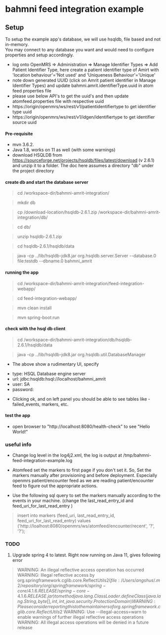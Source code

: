 # bahmni feed integration example


## Setup
To setup the example app's database, we will use hsqldb, file based and not in-memory.  
You may connect to any database you want and would need to configure properties and setup accordingly.

- log onto OpenMRS => Administration => Manage Identifier Types => Add Patient Identifier Type, here create a patient identifier type of Amirt with 'location behaviour'='Not used' and 'Uniqueness Behaviour'='Unique'
- note down generated UUID (click on Amrit patient identifier in Manage Identifier Types) and update bahmni.amrit.identifierType.uuid in atom feed properties file
- please use below API's to get the uuid's and then update atomfeed.properties file with respective uuid
- https://origin/openmrs/ws/rest/v1/patientidentifiertype to get identifier type uuid
- https://origin/openmrs/ws/rest/v1/idgen/identifiertype to get identifier source uuid
#### Pre-requisite
* mvn 3.6.2. 
* Java 1.8, works on 11 as well (with some warnings) 
* download HSQLDB from https://sourceforge.net/projects/hsqldb/files/latest/download (v 2.6.1) and unzip it to a folder.
The doc here assumes a directory "db" under the project directory

#### create db and start the database server
> cd /workspace-dir/bahmni-amrit-integration/

> mkdir db

> cp /download-location/hsqldb-2.6.1.zip /workspace-dir/bahmni-amrit-integration/db/

> cd db/

> unzip hsqldb-2.6.1.zip

> cd hsqldb-2.6.1/hsqldb/data

> java -cp ../lib/hsqldb-jdk8.jar org.hsqldb.server.Server --database.0 file:testdb --dbname.0 bahmni_amrit


####  running the app 
> cd /workspace-dir/bahmni-amrit-integration/feed-integration-webapp/

> cd feed-integration-webapp/

> mvn clean install 

> mvn spring-boot:run

####  check with the hsql db client 
> cd /workspace-dir/bahmni-amrit-integration/db/hsqldb-2.6.1/hsqldb/data
 
> java -cp ../lib/hsqldb-jdk8.jar org.hsqldb.util.DatabaseManager

* The above show a rudimentary UI, specify
- type: HSQL Database engine server 
- url: jdbc:hsqldb:hsql://localhost/bahmni_amrit
- user: SA
- password: 

* Clicking ok, and on left panel you should be able to see tables like - failed_events, markers, etc. 
 
 
 ####  test the app
 * open browser to "http://localhost:8080/health-check" to see "Hello World!"
 
 
 ### useful info
 * Change log level in the log4j2.xml, the log is output at /tmp/bahmni-feed-integration-example.log
 * Atomfeed set the markers to first page if you don't set it. 
 So, Set the markers manually after provisioning and before deployment. Especially openmrs patient/encounter feed as we are reading patient/encounter feed to figure out the appropriate actions.
 
 * Use the following sql query to set the markers manually according to the events in your machine. 
 (change the last_read_entry_id and feed_uri_for_last_read_entry )
 
 > insert into markers (feed_uri, last_read_entry_id, feed_uri_for_last_read_entry) 
     values ('http://loalhost:8080/openmrs/ws/atomfeed/encounter/recent', '?', '?');
 
 ### TODO
 1. Upgrade spring 4 to latest. Right now running on Java 11, gives following error
 >  WARNING: An illegal reflective access operation has occurred
    WARNING: Illegal reflective access by org.springframework.cglib.core.ReflectUtils$2 (file:/Users/angshus/.m2/repository/org/springframework/spring-core/4.1.6.RELEASE/spring-core-4.1.6.RELEASE.jar) to method java.lang.ClassLoader.defineClass(java.lang.String,byte[],int,int,java.security.ProtectionDomain)
    WARNING: Please consider reporting this to the maintainers of org.springframework.cglib.core.ReflectUtils$2
    WARNING: Use --illegal-access=warn to enable warnings of further illegal reflective access operations
    WARNING: All illegal access operations will be denied in a future release 
